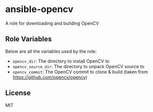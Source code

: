 ansible-opencv
=======================

A role for downloading and building OpenCV

Role Variables
--------------

Below are all the variables used by the role:

- `opencv_dir`: The directory to install OpenCV to
- `opencv_source_dir`: The directory to unpack OpenCV source to
- `opencv_commit`: The OpenCV commit to clone & build (taken from https://github.com/opencv/opencv)

License
-------

MIT

